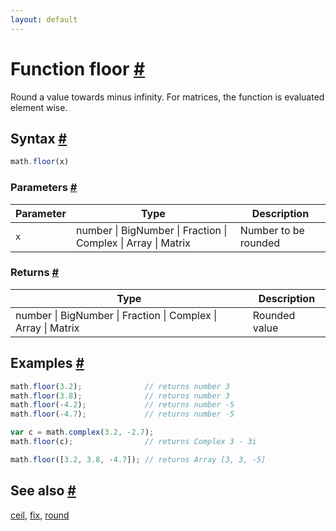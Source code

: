 ```yaml
---
layout: default
---
```


<!-- Note: This file is automatically generated from source code comments. Changes made in this file will be overridden. -->

<h1 id="function-floor">Function floor <a href="#function-floor" title="Permalink">#</a></h1>

Round a value towards minus infinity.
For matrices, the function is evaluated element wise.


<h2 id="syntax">Syntax <a href="#syntax" title="Permalink">#</a></h2>

```js
math.floor(x)
```

<h3 id="parameters">Parameters <a href="#parameters" title="Permalink">#</a></h3>

Parameter | Type | Description
--------- | ---- | -----------
`x` | number &#124; BigNumber &#124; Fraction &#124; Complex &#124; Array &#124; Matrix | Number to be rounded

<h3 id="returns">Returns <a href="#returns" title="Permalink">#</a></h3>

Type | Description
---- | -----------
number &#124; BigNumber &#124; Fraction &#124; Complex &#124; Array &#124; Matrix | Rounded value


<h2 id="examples">Examples <a href="#examples" title="Permalink">#</a></h2>

```js
math.floor(3.2);              // returns number 3
math.floor(3.8);              // returns number 3
math.floor(-4.2);             // returns number -5
math.floor(-4.7);             // returns number -5

var c = math.complex(3.2, -2.7);
math.floor(c);                // returns Complex 3 - 3i

math.floor([3.2, 3.8, -4.7]); // returns Array [3, 3, -5]
```


<h2 id="see-also">See also <a href="#see-also" title="Permalink">#</a></h2>

[ceil](ceil.html),
[fix](fix.html),
[round](round.html)
